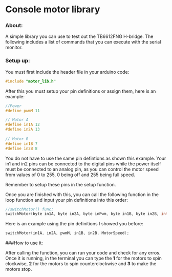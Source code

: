 # Console motor library

### About:

A simple library you can use to test out the TB6612FNG H-bridge. The following includes a list of commands that you can execute with the serial monitor. 

### Setup up: 

You must first include the header file in your arduino code: 

```c++
#include "motor_lib.h"

```
After this you must setup your pin definitions or assign them, here is an example: 

```c++
//Power
#define pwmM 11

// Motor A
#define in1A 12
#define in2A 13
 
// Motor B
#define in1B 7
#define in2B 8
```
You do not have to use the same pin defintions as shown this example. Your in1 and in2 pins can be connected to the digital pins while the power itself must be connected to an analog pin, as you can control the motor speed from values of 0 to 255, 0 being off and 255 being full speed. 

Remember to setup these pins in the setup function. 

Once you are finished with this, you can call the following function in the loop function and input your pin definitions into this order: 

```c++
//switchMotor() func;
switchMotor(byte in1A, byte in2A, byte inPwm, byte in1B, byte in2B, int ms)
```
Here is an example using the pin definitions I showed you before: 

```c++
switchMotor(in1A, in2A, pwmM, in1B, in2B, MotorSpeed);
```

###How to use it: 

After calling the function, you can run your code and check for any erros. Once it is running, in the terminal you can type the **1** for the motors to spin clockwise, **2** for the motors to spin counterclockwise and **3** to make the motors stop. 

